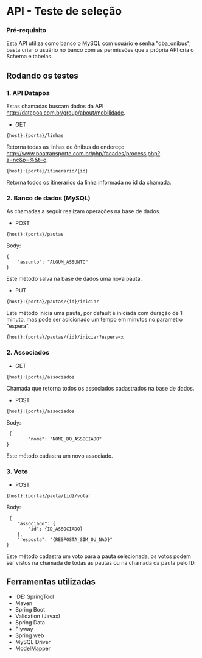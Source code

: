 # API - Teste de seleção

### Pré-requisito
Esta API utiliza como banco o MySQL com usuário e senha "dba_onibus", basta criar o usuário no banco com as permissões que a própria API cria o Schema e tabelas.

## Rodando os testes

### 1. API Datapoa

Estas chamadas buscam dados da API http://datapoa.com.br/group/about/mobilidade.

- GET
   
```{host}:{porta}/linhas```

Retorna todas as linhas de ônibus do endereço http://www.poatransporte.com.br/php/facades/process.php?a=nc&p=%&t=o.

```{host}:{porta}/itinerario/{id}```

Retorna todos os itinerarios da linha informada no id da chamada.

### 2. Banco de dados (MySQL)

As chamadas a seguir realizam operações na base de dados.


- POST

```{host}:{porta}/pautas```

Body:
```
{
    "assunto": "ALGUM_ASSUNTO"
}
```

Este método salva na base de dados uma nova pauta.

- PUT

```{host}:{porta}/pautas/{id}/iniciar```

Este método inicia uma pauta, por default é iniciada com duração de 1 minuto, mas pode ser adicionado um tempo em minutos no parametro "espera".

```{host}:{porta}/pautas/{id}/iniciar?espera=x```

### 2. Associados

- GET

```{host}:{porta}/associados```

Chamada que retorna todos os associados cadastrados na base de dados.

- POST

```{host}:{porta}/associados```

Body:
```
 {
        "nome": "NOME_DO_ASSOCIADO"
}
```

Este método cadastra um novo associado.

### 3. Voto

- POST

```{host}:{porta}/pauta/{id}/votar```

Body:
```
 {
    "associado": {
        "id": {ID_ASSOCIADO}
    },
    "resposta": "{RESPOSTA_SIM_OU_NAO}"
}
```

Este método cadastra um voto para a pauta selecionada, os votos podem ser vistos na chamada de todas as pautas ou na chamada da pauta pelo ID.

## Ferramentas utilizadas
- IDE: SpringTool
- Maven
- Spring Boot
- Validation (Javax)
- Spring Data
- Flyway
- Spring web
- MySQL Driver
- ModelMapper

